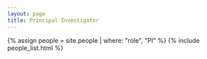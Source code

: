 ```yaml
---
layout: page
title: Principal Investigator
---
```


<div class="row">
{% assign people = site.people | where: "role", "PI" %}
{% include people_list.html %}
</div>